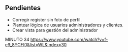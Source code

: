 Pendientes
---------------
- Corregir register sin foto de perfil.
- Plantear lógica de usuarios administradores y clientes.
- Crear vista para gestión del administrador

MINUTO 34
https://www.youtube.com/watch?v=f-e9_8YCFI0&list=WL&index=30